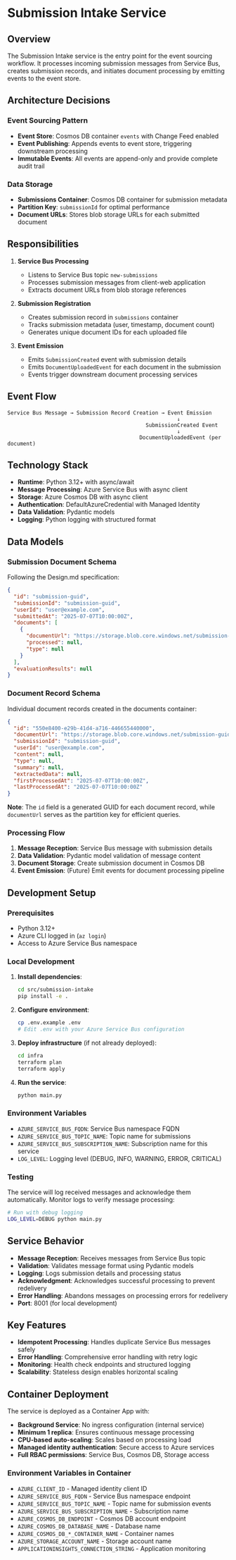 # Submission Intake Service

## Overview
The Submission Intake service is the entry point for the event sourcing workflow. It processes incoming submission messages from Service Bus, creates submission records, and initiates document processing by emitting events to the event store.

## Architecture Decisions

### Event Sourcing Pattern
- **Event Store**: Cosmos DB container `events` with Change Feed enabled
- **Event Publishing**: Appends events to event store, triggering downstream processing
- **Immutable Events**: All events are append-only and provide complete audit trail

### Data Storage
- **Submissions Container**: Cosmos DB container for submission metadata
- **Partition Key**: `submissionId` for optimal performance
- **Document URLs**: Stores blob storage URLs for each submitted document

## Responsibilities

1. **Service Bus Processing**
   - Listens to Service Bus topic `new-submissions`
   - Processes submission messages from client-web application
   - Extracts document URLs from blob storage references

2. **Submission Registration**
   - Creates submission record in `submissions` container
   - Tracks submission metadata (user, timestamp, document count)
   - Generates unique document IDs for each uploaded file

3. **Event Emission**
   - Emits `SubmissionCreated` event with submission details
   - Emits `DocumentUploadedEvent` for each document in the submission
   - Events trigger downstream document processing services

## Event Flow

```
Service Bus Message → Submission Record Creation → Event Emission
                                                      ↓
                                            SubmissionCreated Event
                                                      ↓
                                          DocumentUploadedEvent (per document)
```

## Technology Stack
- **Runtime**: Python 3.12+ with async/await
- **Message Processing**: Azure Service Bus with async client
- **Storage**: Azure Cosmos DB with async client
- **Authentication**: DefaultAzureCredential with Managed Identity
- **Data Validation**: Pydantic models
- **Logging**: Python logging with structured format

## Data Models

### Submission Document Schema
Following the Design.md specification:

```json
{
  "id": "submission-guid",
  "submissionId": "submission-guid",
  "userId": "user@example.com",
  "submittedAt": "2025-07-07T10:00:00Z",
  "documents": [
    {
      "documentUrl": "https://storage.blob.core.windows.net/submission-guid/document1.pdf",
      "processed": null,
      "type": null
    }
  ],
  "evaluationResults": null
}
```

### Document Record Schema
Individual document records created in the documents container:

```json
{
  "id": "550e8400-e29b-41d4-a716-446655440000",
  "documentUrl": "https://storage.blob.core.windows.net/submission-guid/document1.pdf",
  "submissionId": "submission-guid",
  "userId": "user@example.com",
  "content": null,
  "type": null,
  "summary": null,
  "extractedData": null,
  "firstProcessedAt": "2025-07-07T10:00:00Z",
  "lastProcessedAt": "2025-07-07T10:00:00Z"
}
```

**Note**: The `id` field is a generated GUID for each document record, while `documentUrl` serves as the partition key for efficient queries.

### Processing Flow
1. **Message Reception**: Service Bus message with submission details
2. **Data Validation**: Pydantic model validation of message content
3. **Document Storage**: Create submission document in Cosmos DB
4. **Event Emission**: (Future) Emit events for document processing pipeline

## Development Setup

### Prerequisites
- Python 3.12+
- Azure CLI logged in (`az login`)
- Access to Azure Service Bus namespace

### Local Development
1. **Install dependencies**:
   ```bash
   cd src/submission-intake
   pip install -e .
   ```

2. **Configure environment**:
   ```bash
   cp .env.example .env
   # Edit .env with your Azure Service Bus configuration
   ```

3. **Deploy infrastructure** (if not already deployed):
   ```bash
   cd infra
   terraform plan
   terraform apply
   ```

4. **Run the service**:
   ```bash
   python main.py
   ```

### Environment Variables
- `AZURE_SERVICE_BUS_FQDN`: Service Bus namespace FQDN
- `AZURE_SERVICE_BUS_TOPIC_NAME`: Topic name for submissions
- `AZURE_SERVICE_BUS_SUBSCRIPTION_NAME`: Subscription name for this service
- `LOG_LEVEL`: Logging level (DEBUG, INFO, WARNING, ERROR, CRITICAL)

### Testing
The service will log received messages and acknowledge them automatically. Monitor logs to verify message processing:

```bash
# Run with debug logging
LOG_LEVEL=DEBUG python main.py
```

## Service Behavior
- **Message Reception**: Receives messages from Service Bus topic
- **Validation**: Validates message format using Pydantic models
- **Logging**: Logs submission details and processing status
- **Acknowledgment**: Acknowledges successful processing to prevent redelivery
- **Error Handling**: Abandons messages on processing errors for redelivery
- **Port**: 8001 (for local development)

## Key Features
- **Idempotent Processing**: Handles duplicate Service Bus messages safely
- **Error Handling**: Comprehensive error handling with retry logic
- **Monitoring**: Health check endpoints and structured logging
- **Scalability**: Stateless design enables horizontal scaling

## Container Deployment

The service is deployed as a Container App with:
- **Background Service**: No ingress configuration (internal service)
- **Minimum 1 replica**: Ensures continuous message processing
- **CPU-based auto-scaling**: Scales based on processing load
- **Managed identity authentication**: Secure access to Azure services
- **Full RBAC permissions**: Service Bus, Cosmos DB, Storage access

### Environment Variables in Container
- `AZURE_CLIENT_ID` - Managed identity client ID
- `AZURE_SERVICE_BUS_FQDN` - Service Bus namespace endpoint
- `AZURE_SERVICE_BUS_TOPIC_NAME` - Topic name for submission events
- `AZURE_SERVICE_BUS_SUBSCRIPTION_NAME` - Subscription name
- `AZURE_COSMOS_DB_ENDPOINT` - Cosmos DB account endpoint
- `AZURE_COSMOS_DB_DATABASE_NAME` - Database name
- `AZURE_COSMOS_DB_*_CONTAINER_NAME` - Container names
- `AZURE_STORAGE_ACCOUNT_NAME` - Storage account name
- `APPLICATIONINSIGHTS_CONNECTION_STRING` - Application monitoring
